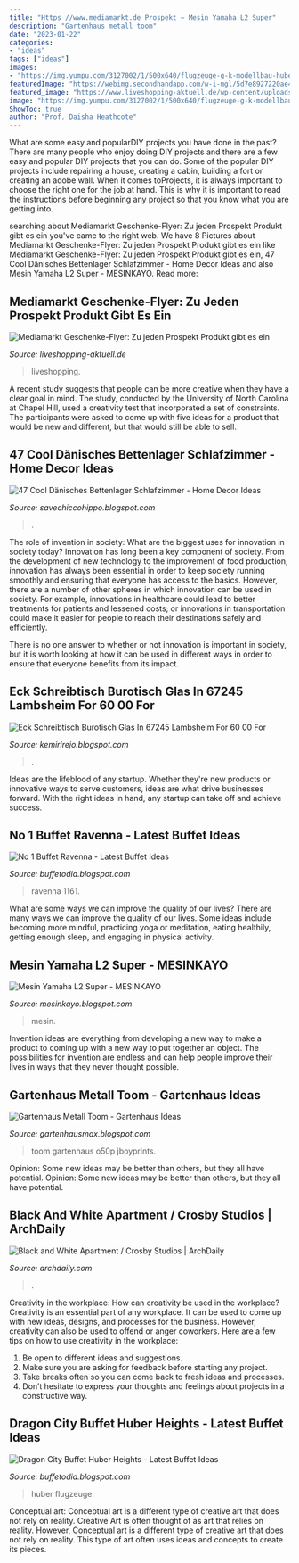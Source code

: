 ```yaml
---
title: "Https //www.mediamarkt.de Prospekt ~ Mesin Yamaha L2 Super"
description: "Gartenhaus metall toom"
date: "2023-01-22"
categories:
- "ideas"
tags: ["ideas"]
images:
- "https://img.yumpu.com/3127002/1/500x640/flugzeuge-g-k-modellbau-huber.jpg"
featuredImage: "https://webimg.secondhandapp.com/w-i-mgl/5d7e8927220ae425f8f5f154"
featured_image: "https://www.liveshopping-aktuell.de/wp-content/uploads/2020/12/mediamarkt-geschenke-flyer-zu-jeden-prospekt-produkt.png"
image: "https://img.yumpu.com/3127002/1/500x640/flugzeuge-g-k-modellbau-huber.jpg"
ShowToc: true
author: "Prof. Daisha Heathcote"
---
```



What are some easy and popularDIY projects you have done in the past?
There are many people who enjoy doing DIY projects and there are a few easy and popular DIY projects that you can do. Some of the popular DIY projects include repairing a house, creating a cabin, building a fort or creating an adobe wall. When it comes toProjects, it is always important to choose the right one for the job at hand. This is why it is important to read the instructions before beginning any project so that you know what you are getting into.

	

		
searching about Mediamarkt Geschenke-Flyer: Zu jeden Prospekt Produkt gibt es ein you've came to the right web. We have 8 Pictures about Mediamarkt Geschenke-Flyer: Zu jeden Prospekt Produkt gibt es ein like Mediamarkt Geschenke-Flyer: Zu jeden Prospekt Produkt gibt es ein, 47 Cool Dänisches Bettenlager Schlafzimmer - Home Decor Ideas and also Mesin Yamaha L2 Super - MESINKAYO. Read more:
		
    
## Mediamarkt Geschenke-Flyer: Zu Jeden Prospekt Produkt Gibt Es Ein

<img loading=lazy src="https://www.liveshopping-aktuell.de/wp-content/uploads/2020/12/mediamarkt-geschenke-flyer-zu-jeden-prospekt-produkt.png" onerror="this.onerror=null;this.src='https://tse4.mm.bing.net/th?id=OIP.2iS_S9t6o_YJ1F5zesZq-QHaFR&amp;pid=15.1';" alt="Mediamarkt Geschenke-Flyer: Zu jeden Prospekt Produkt gibt es ein">

_Source: liveshopping-aktuell.de_

>liveshopping. 

	

A recent study suggests that people can be more creative when they have a clear goal in mind. The study, conducted by the University of North Carolina at Chapel Hill, used a creativity test that incorporated a set of constraints. The participants were asked to come up with five ideas for a product that would be new and different, but that would still be able to sell.

    
## 47 Cool Dänisches Bettenlager Schlafzimmer - Home Decor Ideas

<img loading=lazy src="https://i.pinimg.com/originals/93/db/11/93db1155c3a711850e2079b109ae7c3f.jpg" onerror="this.onerror=null;this.src='https://tse1.mm.bing.net/th?id=OIP.4QccRXiDhv49qY_UlW_yPwHaHa&amp;pid=15.1';" alt="47 Cool Dänisches Bettenlager Schlafzimmer - Home Decor Ideas">

_Source: savechiccohippo.blogspot.com_

>. 

	

The role of invention in society: What are the biggest uses for innovation in society today?
Innovation has long been a key component of society. From the development of new technology to the improvement of food production, innovation has always been essential in order to keep society running smoothly and ensuring that everyone has access to the basics. 
However, there are a number of other spheres in which innovation can be used in society. For example, innovations in healthcare could lead to better treatments for patients and lessened costs; or innovations in transportation could make it easier for people to reach their destinations safely and efficiently. 

There is no one answer to whether or not innovation is important in society, but it is worth looking at how it can be used in different ways in order to ensure that everyone benefits from its impact.

    
## Eck Schreibtisch Burotisch Glas In 67245 Lambsheim For 60 00 For

<img loading=lazy src="https://webimg.secondhandapp.com/w-i-mgl/5d7e8927220ae425f8f5f154" onerror="this.onerror=null;this.src='https://tse2.mm.bing.net/th?id=OIP.4Nvkkjc3ICP33v5rVP_wkwHaOP&amp;pid=15.1';" alt="Eck Schreibtisch Burotisch Glas In 67245 Lambsheim For 60 00 For">

_Source: kemirirejo.blogspot.com_

>. 

	

Ideas are the lifeblood of any startup. Whether they're new products or innovative ways to serve customers, ideas are what drive businesses forward. With the right ideas in hand, any startup can take off and achieve success.

    
## No 1 Buffet Ravenna - Latest Buffet Ideas

<img loading=lazy src="https://cdn.usarestaurants.info/assets/uploads/4386391aa42ff54a3a6a29d1f0fd6ba2_-united-states-ohio-portage-county-ravenna-no-1-buffet-330-297-8717htm.jpg" onerror="this.onerror=null;this.src='https://tse4.mm.bing.net/th?id=OIP.HRvbvWjxhJEYU1zehriNpgHaEK&amp;pid=15.1';" alt="No 1 Buffet Ravenna - Latest Buffet Ideas">

_Source: buffetodia.blogspot.com_

>ravenna 1161. 

	

What are some ways we can improve the quality of our lives?
There are many ways we can improve the quality of our lives. Some ideas include becoming more mindful, practicing yoga or meditation, eating healthily, getting enough sleep, and engaging in physical activity.

    
## Mesin Yamaha L2 Super - MESINKAYO

<img loading=lazy src="https://i.pinimg.com/originals/5e/ee/9e/5eee9e0db97f57fb51a9ebb5e6a15509.jpg" onerror="this.onerror=null;this.src='https://tse3.mm.bing.net/th?id=OIP.Qbnx6kVJ8A3X9CP95CCy7wHaFj&amp;pid=15.1';" alt="Mesin Yamaha L2 Super - MESINKAYO">

_Source: mesinkayo.blogspot.com_

>mesin. 

	

Invention ideas are everything from developing a new way to make a product to coming up with a new way to put together an object. The possibilities for invention are endless and can help people improve their lives in ways that they never thought possible.

    
## Gartenhaus Metall Toom - Gartenhaus Ideas

<img loading=lazy src="https://i.pinimg.com/originals/31/97/80/3197809c64e8c53dca294f47977642e4.jpg" onerror="this.onerror=null;this.src='https://tse2.mm.bing.net/th?id=OIP.wdL8-lbqPuOhRxgt_3iLAwHaHa&amp;pid=15.1';" alt="Gartenhaus Metall Toom - Gartenhaus Ideas">

_Source: gartenhausmax.blogspot.com_

>toom gartenhaus o50p jboyprints. 

	

Opinion: Some new ideas may be better than others, but they all have potential.
Opinion: Some new ideas may be better than others, but they all have potential.

    
## Black And White Apartment / Crosby Studios | ArchDaily

<img loading=lazy src="https://images.adsttc.com/media/images/55b0/6f60/e58e/ceb3/3000/01f2/medium_jpg/_B4B0470.jpg?1437626201" onerror="this.onerror=null;this.src='https://tse1.mm.bing.net/th?id=OIP.ffbl--u2Bckz3mKMzr43YAHaE8&amp;pid=15.1';" alt="Black and White Apartment / Crosby Studios | ArchDaily">

_Source: archdaily.com_

>. 

	

Creativity in the workplace: How can creativity be used in the workplace?
Creativity is an essential part of any workplace. It can be used to come up with new ideas, designs, and processes for the business. However, creativity can also be used to offend or anger coworkers. Here are a few tips on how to use creativity in the workplace: 
1. Be open to different ideas and suggestions.
2. Make sure you are asking for feedback before starting any project. 
3. Take breaks often so you can come back to fresh ideas and processes. 
4. Don’t hesitate to express your thoughts and feelings about projects in a constructive way.

    
## Dragon City Buffet Huber Heights - Latest Buffet Ideas

<img loading=lazy src="https://img.yumpu.com/3127002/1/500x640/flugzeuge-g-k-modellbau-huber.jpg" onerror="this.onerror=null;this.src='https://tse4.mm.bing.net/th?id=OIP.-KynBe7rNc4BO45jxyuZwwAAAA&amp;pid=15.1';" alt="Dragon City Buffet Huber Heights - Latest Buffet Ideas">

_Source: buffetodia.blogspot.com_

>huber flugzeuge. 

	

Conceptual art: Conceptual art is a different type of creative art that does not rely on reality.
Creative Art is often thought of as art that relies on reality. However, Conceptual art is a different type of creative art that does not rely on reality. This type of art often uses ideas and concepts to create its pieces.

